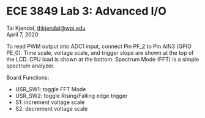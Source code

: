 # ECE 3849 Lab 3: Advanced I/O
Tai Kjendal, thkjendal@wpi.edu\
April 7, 2020

To read PWM output into ADC1 input, connect Pin PF_2 to Pin AIN3 (GPIO PE_0).
Time scale, voltage scale, and trigger slope are shown at the top of the LCD. 
CPU load is shown at the bottom. Spectrum Mode (FFT) is a simple spectrum analyzer.

Board Functions:
- USR_SW1: toggle FFT Mode
- USR_SW2: toggle Rising/Falling edge trigger
- S1: increment voltage scale
- S2: decrement voltage scale